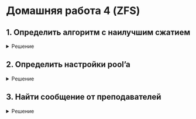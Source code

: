  # Домашняя работа 4 (ZFS)
 ## 1. Определить алгоритм с наилучшим сжатием
<details>
 <summary>Решение</summary>
 Создаем 5 файловых систем по названиям алгоритмов сжатия:

    [root@server ~]# zfs create storage/lzjb
    [root@server ~]# zfs create storage/gzip
    [root@server ~]# zfs create storage/zle
    [root@server ~]# zfs create storage/lz4
    [root@server ~]# zfs create storage/gzip-N
    [root@server ~]# zfs list
    NAME             USED  AVAIL     REFER  MOUNTPOINT
    storage          266K   832M     29.5K  /storage
    storage/gzip      24K   832M       24K  /storage/gzip
    storage/gzip-N    24K   832M       24K  /storage/gzip-N
    storage/lz4       24K   832M       24K  /storage/lz4
    storage/lzjb      24K   832M       24K  /storage/lzjb
    storage/zle       24K   832M       24K  /storage/zle
    [root@server ~]#

Применяем к каждой свой тип компрессии(в случае с gzip-N выбрал gzip-5):

    [root@server ~]# zfs set compression=lzjb /storage/lzjb
    cannot open '/storage/lzjb': leading slash in name
    [root@server ~]# zfs set compression=lzjb storage/lzjb
    [root@server ~]# zfs set compression=gzip storage/gzip
    [root@server ~]# zfs set compression=gzip-N storage/gzip-N
    cannot set property for 'storage/gzip-N': 'compression' must be one of 'on | off | lzjb | gzip | gzip-[1-9] | zle | lz4'
    [root@server ~]# zfs set compression=gzip-5 storage/gzip-N
    [root@server ~]# zfs set compression=lz4 storage/lz4
    [root@server ~]# zfs set compression=lzjb storage/lzjb
    [root@server ~]# zfs set compression=zle storage/zle
    [root@server ~]# zfs get compression
    NAME            PROPERTY     VALUE     SOURCE
    storage         compression  off       default
    storage/gzip    compression  gzip      local
    storage/gzip-N  compression  gzip-5    local
    storage/lz4     compression  lz4       local
    storage/lzjb    compression  lzjb      local
    storage/zle     compression  zle       local

Залил везде Войну и Мир:

    [root@server ~]# cp War_and_Peace.txt /storage/gzip/
    [root@server ~]# cp War_and_Peace.txt /storage/gzip-N
    [root@server ~]# cp War_and_Peace.txt /storage/lz4
    [root@server ~]# cp War_and_Peace.txt /storage/lzjb
    [root@server ~]# cp War_and_Peace.txt /storage/zle

Этого пока мало:

    [root@server ~]# zfs get compressratio
    NAME            PROPERTY       VALUE  SOURCE
    storage         compressratio  1.08x  -
    storage/gzip    compressratio  1.08x  -
    storage/gzip-N  compressratio  1.08x  -
    storage/lz4     compressratio  1.08x  -
    storage/lzjb    compressratio  1.07x  -
    storage/zle     compressratio  1.08x  -

Закачал на каждую ФС образ установки FreeBSD.

    [root@server ~]# zfs get compressratio
    NAME            PROPERTY       VALUE  SOURCE
    storage/gzip    compressratio  2.83x  -
    storage/gzip-N  compressratio  2.81x  -
    storage/lz4     compressratio  2.14x  -
    storage/lzjb    compressratio  1.93x  -
    storage/zle     compressratio  1.27x  -


ИТОГО: Gzip показало лучшую степень сжатия.
ps: попробовал менять Gzip-N на 1 или 9, отличия не обнаружил...
</details>

## 2. Определить настройки pool’a
<details>
 <summary>Решение</summary>

#### Скачали и распаковали файл zfs_task1.tar.gz

    [root@server ~]# ls -l
    total 7124
    -rw-------. 1 root root    5166 Jun 11  2020 anaconda-ks.cfg
    -rw-------. 1 root root    5006 Jun 11  2020 original-ks.cfg
    -rw-r--r--. 1 root root 7275140 May 15 07:39 zfs_task1.tar.gz
    drwxr-xr-x. 2 root root      32 May 15  2020 zpoolexport

#### смотрим статус и имя пула:
    [root@server ~]# zpool import -d ${PWD}/zpoolexport/
    pool: otus
        id: 6554193320433390805
    state: ONLINE
    action: The pool can be imported using its name or numeric identifier.
    config:

            otus                         ONLINE
            mirror-0                   ONLINE
                /root/zpoolexport/filea  ONLINE
                /root/zpoolexport/fileb  ONLINE

#### импортируем пул:

    [root@server ~]# zpool import -d ${PWD}/zpoolexport/ otus
    [root@server ~]# zpool list
    NAME      SIZE  ALLOC   FREE  CKPOINT  EXPANDSZ   FRAG    CAP  DEDUP    HEALTH  ALTROOT
    otus      480M  2.18M   478M        -         -     0%     0%  1.00x    ONLINE  -
    storage   960M   420K   960M        -         -     5%     0%  1.00x    ONLINE  -


    [root@server ~]# zfs list
    NAME             USED  AVAIL     REFER  MOUNTPOINT
    otus            2.04M   350M       24K  /otus
    otus/hometask2  1.88M   350M     1.88M  /otus/hometask2
    storage          328K   832M       24K  /storage


#### значение recordsize:

    [root@server ~]# zfs get recordsize
    NAME            PROPERTY    VALUE    SOURCE
    otus            recordsize  128K     local
    otus/hometask2  recordsize  128K     inherited from otus
    storage         recordsize  128K     default

#### какое сжатие используется:

    [root@server ~]# zfs get compression
    NAME            PROPERTY     VALUE     SOURCE
    otus            compression  zle       local
    otus/hometask2  compression  zle       inherited from otus
    storage         compression  off       default

#### тип pool:

    [root@server ~]# zpool status
    pool: otus
    state: ONLINE
    scan: none requested
    config:

            NAME                         STATE     READ WRITE CKSUM
            otus                         ONLINE       0     0     0
            mirror-0                   ONLINE       0     0     0
                /root/zpoolexport/filea  ONLINE       0     0     0
                /root/zpoolexport/fileb  ONLINE       0     0     0

    errors: No known data errors

#### какая контрольная сумма используется:

    [root@server ~]# zfs get checksum
    NAME            PROPERTY  VALUE      SOURCE
    otus            checksum  sha256     local
    otus/hometask2  checksum  sha256     inherited from otus
    storage         checksum  on         default



 </details>


 ## 3. Найти сообщение от преподавателей
 <details>
 <summary>Решение</summary>

получил файл otus_task2.file
Восстановил локально:

    [root@server ~]# zfs receive otus/storage/task2 < otus_task2.file -F
    [root@server ~]# zfs list -t snapshot
    NAME                       USED  AVAIL     REFER  MOUNTPOINT
    otus/storage/task2@task2     0B      -     2.83M  -


Ищем нужный файл и читаем содержимое:

    [root@server ~]# find /otus/storage/task2 -name secret_message
    /otus/storage/task2/task1/file_mess/secret_message
    [root@server ~]# more /otus/storage/task2/task1/file_mess/secret_message
    https://github.com/sindresorhus/awesome


 </details>
